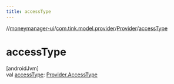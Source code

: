```yaml
---
title: accessType
---
```

//[moneymanager-ui](../../../index.html)/[com.tink.model.provider](../index.html)/[Provider](index.html)/[accessType](access-type.html)



# accessType



[androidJvm]\
val [accessType](access-type.html): [Provider.AccessType](-access-type/index.html)




